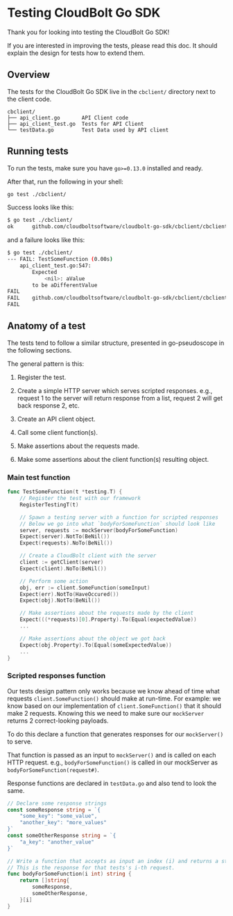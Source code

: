 # Testing CloudBolt Go SDK

Thank you for looking into testing the CloudBolt Go SDK!

If you are interested in improving the tests, please read this doc.
It should explain the design for tests how to extend them.

## Overview

The tests for the CloudBolt Go SDK live in the `cbclient/` directory next to the client code.

```text
cbclient/
├── api_client.go       API Client code
├── api_client_test.go  Tests for API Client
└── testData.go         Test Data used by API client
```

## Running tests

To run the tests, make sure you have `go>=0.13.0` installed and ready.

After that, run the following in your shell:

```sh
go test ./cbclient/
```

Success looks like this:

```sh
$ go test ./cbclient/
ok      github.com/cloudboltsoftware/cloudbolt-go-sdk/cbclient/cbclient 0.434s
```

and a failure looks like this:

```sh
$ go test ./cbclient/
--- FAIL: TestSomeFunction (0.00s)
    api_client_test.go:547:
        Expected
            <nil>: aValue
        to be aDifferentValue
FAIL
FAIL    github.com/cloudboltsoftware/cloudbolt-go-sdk/cbclient/cbclient 0.195s
FAIL
```

## Anatomy of a test

The tests tend to follow a similar structure, presented in go-pseudoscope in the following sections.

The general pattern is this:

1. Register the test.

2. Create a simple HTTP server which serves scripted responses. e.g., request
   1 to the server will return response from a list, request 2 will get back
   response 2, etc.

3. Create an API client object.

4. Call some client function(s).

5. Make assertions about the requests made.

6. Make some assertions about the client function(s) resulting object.

### Main test function

```go
func TestSomeFunction(t *testing.T) {
    // Register the test with our framework
    RegisterTestingT(t)

    // Spawn a testing server with a function for scripted responses
    // Below we go into what `bodyForSomeFunction` should look like
    server, requests := mockServer(bodyForSomeFunction)
    Expect(server).NotTo(BeNil())
    Expect(requests).NoTo(BeNil())

    // Create a CloudBolt client with the server
    client := getClient(server)
    Expect(client).NoTo(BeNil())

    // Perform some action
    obj, err := client.SomeFunction(someInput)
    Expect(err).NotTo(HaveOccured())
    Expect(obj).NotTo(BeNil())

    // Make assertions about the requests made by the client
    Expect(((*requests)[0].Property).To(Equal(expectedValue))
    ...

    // Make assertions about the object we got back
    Expect(obj.Property).To(Equal(someExpectedValue))
    ...
}
```

### Scripted responses function

Our tests design pattern only works because we know ahead of time what requests `client.SomeFunction()` should make at run-time.
For example: we know based on our implementation of `client.SomeFunction()` that it should make 2 requests.
Knowing this we need to make sure our `mockServer` returns 2 correct-looking payloads.

To do this declare a function that generates responses for our `mockServer()` to serve.

That function is passed as an input to `mockServer()` and is called on each HTTP request.
e.g., `bodyForSomeFunction()` is called in our mockServer as `bodyForSomeFunction(request#)`.

Response functions are declared in `testData.go` and also tend to look the same.

```go
// Declare some response strings
const someResponse string = `{
    "some_key": "some_value",
    "another_key": "more_values"
}`
const someOtherResponse string = `{
    "a_key": "another_value"
}`

// Write a function that accepts as input an index (i) and returns a string.
// This is the response for that tests's i-th request.
func bodyForSomeFunction(i int) string {
    return []string{
        someResponse,
        someOtherResponse,
    }[i]
}
```
